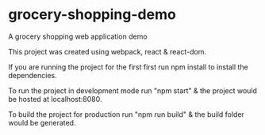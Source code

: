 # grocery-shopping-demo
A grocery shopping web application demo

This project was created using webpack, react & react-dom.

If you are running the project for the first first run npm install to install the dependencies.

To run the project in development mode run "npm start" & the project would be hosted at localhost:8080.

To build the project for production run "npm run build" & the build folder would be generated.